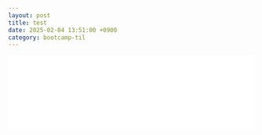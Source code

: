 ```yaml
---
layout: post
title: test
date: 2025-02-04 13:51:00 +0900
category: bootcamp-til
---
```


<div style="width: 100%; overflow: hidden;">
  <iframe id="myIframe" src="/web/album/index.html" width="100%" style="border:none; overflow-x: scroll;"></iframe>
</div>

<script>
  function resizeIframe() {
    var iframe = document.getElementById("myIframe");
    if (iframe && iframe.contentWindow.document.body) {
      iframe.style.height = iframe.contentWindow.document.body.scrollHeight + "px";  // 콘텐츠 높이에 맞추기
    }
  }

  // 창 크기가 변경될 때마다 iframe 높이 조정
  window.addEventListener("resize", resizeIframe); 

  // iframe이 로드될 때 높이 자동 조정
  document.getElementById("myIframe").onload = function() {
    setTimeout(resizeIframe, 100); // 딜레이를 주어 안전하게 높이 조정
  };
</script>
